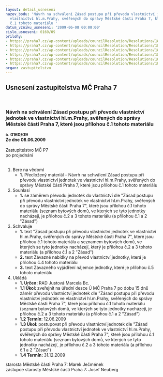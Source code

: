 ```yaml
---
layout: detail_usneseni
nazev_bodu: 'Návrh na schválení Zásad postupu při převodu vlastnictví jednotek ve
  vlastnictví hl.m.Prahy, svěřených do správy Městské části Praha 7, které jsou přílohou
  č.1 tohoto materiálu '
datum_vzniku_usneseni: '2009-06-08 00:00:00'
cislo_usneseni: 0160/09
prilohy:
- https://praha7.cz/wp-content/uploads/councilResolution/Resolutions/18002/3-09-z%c3%a1sady_mk-_upraven%c3%a9.doc
- https://praha7.cz/wp-content/uploads/councilResolution/Resolutions/18002/3-09-1-_seznam_dom%c5%af_-_p%c5%99%c3%adloha_%c4%8d_1_-_bez_p%c5%afdn%c3%adch_vestaveb.xls
- https://praha7.cz/wp-content/uploads/councilResolution/Resolutions/18002/3-09-2-_seznam_dom%c5%af_-_p%c5%99%c3%adloha_%c4%8d_2_-_s_p%c5%afdn%c3%ad_vestavbou.xls
- https://praha7.cz/wp-content/uploads/councilResolution/Resolutions/18002/3-09-z%c3%a1vazn%c3%a1_nab%c3%addka.doc
- https://praha7.cz/wp-content/uploads/councilResolution/Resolutions/18002/3-09-z%c3%a1vazn%c3%a9_vyj%c3%a1d%c5%99en%c3%ad.doc
- https://praha7.cz/wp-content/uploads/councilResolution/Resolutions/18002/3-09-usnesen%c3%ad_540.doc
organ: zastupitelstvo
---
```

<div id="ucUsn_pList" class="usn">
	<span><h2>Usnesení zastupitelstva MČ Praha 7 </h2>
<br></span><div class="standBody">
<span><h3>Návrh na schválení Zásad postupu při převodu vlastnictví jednotek ve vlastnictví hl.m.Prahy, svěřených do správy Městské části Praha 7, které jsou přílohou č.1 tohoto materiálu </h3></span><div class="center">
		<strong>č. 0160/09</strong><br>
	</div>
<div class="center">
		<strong>Ze dne 08.06.2009</strong><br><br>
	</div>Zastupitelstvo MČ P7<br> po projednání<br><br><ol>
<li>Bere na vědomí<ul><li>
<strong>1.</strong> Předložený materiál - Návrh na schválení Zásad postupu při převodu vlastnictví jednotek ve vlastnictví hl.m.Prahy, svěřených do správy Městské části Praha 7, které jsou přílohou č.1 tohoto materiálu </li></ul>
</li>
<li>Souhlasí<ul><li>
<strong>1.</strong> se záměrem převodu jednotek do vlastnictví dle "Zásad postupu při převodu vlastnictví jednotek ve vlastnictví hl.m.Prahy, svěřených do správy Městské části Praha 7", které jsou přílohou č.1 tohoto materiálu (seznam bytových domů, ve kterých se tyto jednotky nacházejí, je přílohou č.2 a 3 tohoto materiálu (a přílohou č.1 a 2 "Zásad") </li></ul>
</li>
<li>Schvaluje<ul>
<li>
<strong>1.</strong> text "Zásad postupu při převodu vlastnictví jednotek ve vlastnictví hl.m.Prahy, svěřených do správy Městské části Praha 7", které jsou přílohou č.1 tohoto materiálu a seznamem bytových domů, ve kterých se tyto jednotky nacházejí, který je přílohou č.2 a 3 tohoto materiálu (a přílohou č.1 a 2 "Zásad") </li>
<li>
<strong>2.</strong> text Závazné nabídky na převod vlastnictví jednotky, která je přílohou č.4 tohoto materiálu </li>
<li>
<strong>3.</strong> text Závazného vyjádření nájemce jednotky, které je přílohou č.5 tohoto materiálu     </li>
</ul>
</li>
<li>Ukládá<ul>
<li>
<strong>1. Určen: </strong>RAD Justová Marcela Bc.</li>
<li>
<strong>1.1 Úkol: </strong>zveřejnit na úřední desce Ú MČ Praha 7 po dobu 15 dnů záměr převodu vlastnictví jednotek dle "Zásad postupu při převodu vlastnictví jednotek ve vlastnictví hl.m.Prahy, svěřených do správy Městské části Praha 7", které jsou přílohou č.1 tohoto materiálu (seznam bytových domů, ve kterých se tyto jednotky nacházejí, je přílohou č.2 a 3 tohoto materiálu (a přílohou č.1 a 2 "Zásad") </li>
<li>
<strong>1.2 Termín: </strong>12.06.2009</li>
<li>
<strong>1.3 Úkol: </strong>postupovat při převodu vlastnictví jednotek dle "Zásad postupu při převodu vlastnictví jednotek ve vlastnictví hl.m.Prahy, svěřených do správy Městské části Praha 7", které jsou přílohou č.1 tohoto materiálu (seznam bytových domů, ve kterých se tyto jednotky nacházejí, je přílohou č.2 a 3 tohoto materiálu (a přílohou č.1 a 2 "Zásad")  </li>
<li>
<strong>1.4 Termín: </strong>31.12.2009</li>
</ul>
</li>
</ol>starosta Městské části Praha 7: Marek Ječmének<br>zástupce starosty Městské části Praha 7: Josef Neuberg
</div>
</div>